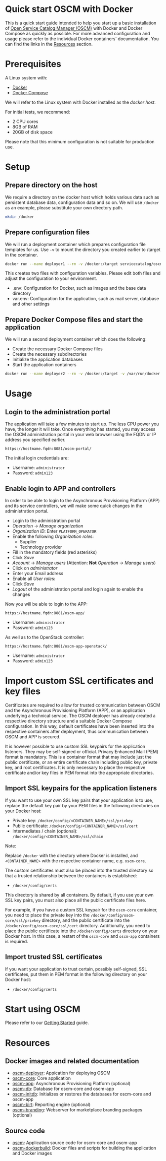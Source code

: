 # Quick start OSCM with Docker
This is a quick start guide intended to help you start up a basic installation of [Open Service Catalog Manager (OSCM)](https://openservicecatalogmanager.org/) with Docker and Docker Compose as quickly as possible. For more advanced configuration and usage please refer to the individual Docker containers' documentation. You can find the links in the [Resources](#resources) section.

# Prerequisites
A Linux system with:

* [Docker](https://docs.docker.com/engine/installation/)
* [Docker Compose](https://docs.docker.com/compose/install/)

We will refer to the Linux system with Docker installed as the *docker host*.

For initial tests, we recommend:

* 2 CPU cores
* 8GB of RAM
* 20GB of disk space

Please note that this minimum configuration is not suitable for production use.

# Setup

## Prepare directory on the host
We require a directory on the docker host which holds various data such as persistent database data, configuration data and so on. We will use `/docker` as an example, please substitute your own directory path.

```sh
mkdir /docker
```

## Prepare configuration files
We will run a deployment container which prepares configuration file templates for us. Use `-v` to mount the directory you created earlier to /target in the container.

```sh
docker run --name deployer1 --rm -v /docker:/target servicecatalog/oscm-deployer
```

This creates two files with configuration variables. Please edit both files and adjust the configuration to your environment.

* .env: Configuration for Docker, such as images and the base data directory
* var.env: Configuration for the application, such as mail server, database and other settings

## Prepare Docker Compose files and start the application
We will run a second deployment container which does the following:

* Create the necessary Docker Compose files
* Create the necessary subdirectories
* Initialize the application databases
* Start the application containers

```sh
docker run --name deployer2 --rm -v /docker:/target -v /var/run/docker.sock:/var/run/docker.sock -e INITDB=true -e STARTUP=true servicecatalog/oscm-deployer
```

# Usage

## Login to the administration portal
The application will take a few minutes to start up. The less CPU power you have, the longer it will take. Once everything has started, you may access the OSCM administration portal in your web browser using the FQDN or IP address you specified earlier.

`https://hostname.fqdn:8081/oscm-portal/`

The initial login credentials are:

* Username: `administrator`
* Password: `admin123`

## Enable login to APP and controllers
In order to be able to login to the Asynchronous Provisioning Platform (APP) and its service controllers, we will make some quick changes in the administration portal.

* Login to the administration portal
* *Operation* -> *Manage organization*
* *Organization ID*: Enter `PLATFORM_OPERATOR`
* Enable the following *Organization role*s:
    * Supplier
    * Technology provider
* Fill in the mandatory fields (red asterisks)
* Click *Save*
* *Account* -> *Manage users* (Attention: **Not** *Operation* -> *Manage users*)
* Click on *administrator*
* Enter your Email address
* Enable all *User role*s:
* Click *Save*
* *Logout* of the administration portal and login again to enable the changes

Now you will be able to login to the APP:

`https://hostname.fqdn:8881/oscm-app/`

* Username: `administrator`
* Password: `admin123`

As well as to the OpenStack controller:

`https://hostname.fqdn:8881/oscm-app-openstack/`

* Username: `administrator`
* Password: `admin123`

# Import custom SSL certificates and key files
Certificates are required to allow for trusted communication between OSCM and the Asynchronous Provisioning Platform (APP), or an application underlying a technical service. The OSCM deployer has already created a respective directory structure and a suitable Docker Compose configuration. In this way, default certificates have been inserted into the respective containers after deployment, thus communication between OSCM and APP is secured. 

It is however possible to use custom SSL keypairs for the application listeners. They may be self-signed or official. Privacy Enhanced Mail (PEM) format is mandatory. This is a container format that may include just the public certificate, or an entire certificate chain including public key, private key, and root certificates. It is only necessary to place the respective certificate and/or key files in PEM format into the appropriate directories.

## Import SSL keypairs for the application listeners
If you want to use your own SSL key pairs that your application is to use, replace the default key pair by your PEM files in the following directories on your Docker host: 

* Private key: `/docker/config/<CONTAINER_NAME>/ssl/privkey`
* Public certificate: `/docker/config/<CONTAINER_NAME>/ssl/cert`
* Intermediates / chain (optional): `/docker/config/<CONTAINER_NAME>/ssl/chain`

Note:

Replace `/docker` with the directory where Docker is installed, and `<CONTAINER_NAME>` with the respective container name, e.g. `oscm-core`.

The custom certificates must also be placed into the trusted directory so that a trusted relationship between the containers is established: 

* `/docker/config/certs`

This directory is shared by all containers. By default, if you use your own SSL key pairs, you must also place all the public certificate files here.

For example, if you have a custom SSL keypair for the `oscm-core` container, you need to place the private key into the `/docker/config/oscm-core/ssl/privkey` directory, and the public certificate into the `/docker/config/oscm-core/ssl/cert` directory. Additionally, you need to place the public certificate into the `/docker/config/certs` directory on your Docker host. In this case, a restart of the `oscm-core` and `oscm-app` containers is required.

## Import trusted SSL certificates
If you want your application to trust certain, possibly self-signed, SSL certificates, put them in PEM format in the following directory on your Docker host: 

* `/docker/config/certs`

<!-- ## Import exteral IDPs' certificates
In SAML_SP authentication mode where you can configure external idp to manage oscm authentication, you have to put the idp's certificate used to sign SAML messages in the following directory on your Docker host: 

* `/docker/config/certs/sso`

Note:

Replace `/docker` with the directory where Docker is installed. 

For example, if you want to use the VMware service controller, you need to export the vSphere certificate in PEM format, and copy it to the `/docker/config/certs` directory.  Since the VMware service controller is running in the `oscm-app` container, a restart of this container is required. -->

# Start using OSCM
Please refer to our [Getting Started](https://github.com/servicecatalog/oscm/wiki/Getting-Started) guide.

# Resources

## Docker images and related documentation
* [oscm-deployer](https://hub.docker.com/r/servicecatalog/oscm-deployer): Appication for deploying OSCM
* [oscm-core](https://hub.docker.com/r/servicecatalog/oscm-core/): Core application
* [oscm-app](https://hub.docker.com/r/servicecatalog/oscm-app): Asynchronous Provisioning Platform (optional)
* [oscm-db](https://hub.docker.com/r/servicecatalog/oscm-db): Database for oscm-core and oscm-app
* [oscm-initdb](https://hub.docker.com/r/servicecatalog/oscm-initdb): Initializes or restores the databases for oscm-core and oscm-app
* [oscm-birt](https://hub.docker.com/r/servicecatalog/oscm-birt): Reporting engine (optional)
* [oscm-branding](https://hub.docker.com/r/servicecatalog/oscm-branding): Webserver for marketplace branding packages (optional)

## Source code

* [oscm](https://github.com/servicecatalog/oscm): Application source code for oscm-core and oscm-app
* [oscm-dockerbuild](https://github.com/servicecatalog/oscm-dockerbuild): Docker files and scripts for building the application and Docker images
